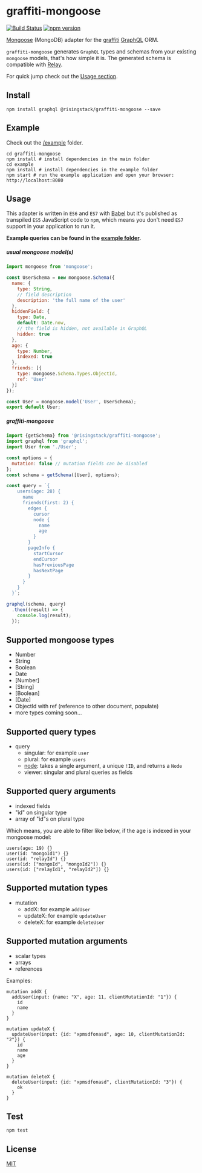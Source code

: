 # graffiti-mongoose

[![Build Status](https://travis-ci.org/RisingStack/graffiti-mongoose.svg)](https://travis-ci.org/RisingStack/graffiti-mongoose)
[![npm version](https://badge.fury.io/js/%40risingstack%2Fgraffiti-mongoose.svg)](https://badge.fury.io/js/%40risingstack%2Fgraffiti-mongoose)

[Mongoose](http://mongoosejs.com) (MongoDB) adapter for the [graffiti](https://github.com/RisingStack/graffiti) [GraphQL](https://github.com/graphql/graphql-js) ORM.  

`graffiti-mongoose` generates `GraphQL` types and schemas from your existing `mongoose` models, that's how simple it is. The generated schema is compatible with [Relay](https://facebook.github.io/relay/).

For quick jump check out the [Usage section](https://github.com/RisingStack/graffiti-mongoose#graffiti-mongoose-1).

## Install

```shell
npm install graphql @risingstack/graffiti-mongoose --save
```

## Example

Check out the [/example](https://github.com/RisingStack/graffiti-mongoose/tree/master/example) folder.

```shell
cd graffiti-mongoose
npm install # install dependencies in the main folder
cd example
npm install # install dependencies in the example folder
npm start # run the example application and open your browser: http://localhost:8080
```

## Usage

This adapter is written in `ES6` and `ES7` with [Babel](https://babeljs.io) but it's published as transpiled `ES5` JavaScript code to `npm`, which means you don't need `ES7` support in your application to run it.  

__Example queries can be found in the [example folder](https://github.com/RisingStack/graffiti-mongoose/blob/master/example/queries.md).__

##### usual mongoose model(s)
```javascript
import mongoose from 'mongoose';

const UserSchema = new mongoose.Schema({
  name: {
    type: String,
    // field description
    description: 'the full name of the user'
  },
  hiddenField: {
    type: Date,
    default: Date.now,
    // the field is hidden, not available in GraphQL
    hidden: true
  },
  age: {
    type: Number,
    indexed: true
  },
  friends: [{
    type: mongoose.Schema.Types.ObjectId,
    ref: 'User'
  }]
});

const User = mongoose.model('User', UserSchema);
export default User;
```

##### graffiti-mongoose
```javascript
import {getSchema} from '@risingstack/graffiti-mongoose';
import graphql from 'graphql';
import User from './User';

const options = {
  mutation: false // mutation fields can be disabled
};
const schema = getSchema([User], options);

const query = `{
    users(age: 28) {
      name
      friends(first: 2) {
        edges {
          cursor
          node {
            name
            age
          }
        }
        pageInfo {
          startCursor
          endCursor
          hasPreviousPage
          hasNextPage
        }
      }
    }
  }`;

graphql(schema, query)
  .then((result) => {
    console.log(result);
  });
```

## Supported mongoose types

* Number
* String
* Boolean
* Date
* [Number]
* [String]
* [Boolean]
* [Date]
* ObjectId with ref (reference to other document, populate)
* more types coming soon...

## Supported query types

* query
  * singular: for example `user`
  * plural: for example `users`
  * [node](https://facebook.github.io/relay/docs/graphql-object-identification.html): takes a single argument, a unique `!ID`, and returns a `Node`
  * viewer: singular and plural queries as fields

## Supported query arguments

* indexed fields
* "id" on singular type
* array of "id"s on plural type

Which means, you are able to filter like below, if the age is indexed in your mongoose model:

```
users(age: 19) {}
user(id: "mongoId1") {}
user(id: "relayId") {}
users(id: ["mongoId", "mongoId2"]) {}
users(id: ["relayId1", "relayId2"]) {}
```

## Supported mutation types

* mutation
  * addX: for example `addUser`
  * updateX: for example `updateUser`
  * deleteX: for example `deleteUser`

## Supported mutation arguments

* scalar types
* arrays
* references

Examples:
```
mutation addX {
  addUser(input: {name: "X", age: 11, clientMutationId: "1"}) {
    id
    name
  }
}
```

```
mutation updateX {
  updateUser(input: {id: "xpmsdfonasd", age: 10, clientMutationId: "2"}) {
    id
    name
    age
  }
}
```

```
mutation deleteX {
  deleteUser(input: {id: "xpmsdfonasd", clientMutationId: "3"}) {
    ok
  }
}
```

## Test

```shell
npm test
```

## License

[MIT](https://github.com/RisingStack/graffiti-mongoose/tree/master/LICENSE)
